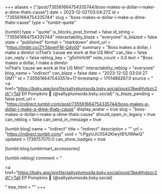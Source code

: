 +++
aliases = ["/post/735561664754335744/boss-makes-a-dollar-i-make-a-dime-thats-cause"]
date = 2023-12-02T03:04:27Z
id = "735561664754335744"
slug = "boss-makes-a-dollar-i-make-a-dime-thats-cause"
type = "tumblr-quote"

[tumblr]
type = "quote"
is_blocks_post_format = false
id_string = "735561664754335744"
interactability_blaze = "everyone"
is_blazed = false
state = "published"
format = "markdown"
short_url = "https://tmblr.co/ZY3jbyerFM-Q4y00"
summary = "Boss makes a dollar, I make a dime\n \nThat’s ‘cause we work at the US Mint"
can_like = false
can_reply = false
reblog_key = "g5nfm1cW"
note_count = 0.0
text = "Boss makes a dollar, I make a dime\n<br/>\nThat&rsquo;s &lsquo;cause we work at the US Mint"
interactability_reblog = "everyone"
blog_name = "indirect"
can_blaze = false
date = "2023-12-02 03:04:27 GMT"
id = 7.355616647543357e+17
timestamp = 1701486267.0
source = "<a href=\"https://bsky.app/profile/saltyplumsoda.bsky.social/post/3kedijhdszc2d\">Tall Elf Pompkins 🎄 (@saltyplumsoda.bsky.social)</a>"
is_blaze_pending = false
post_url = "https://indirect.tumblr.com/post/735561664754335744/boss-makes-a-dollar-i-make-a-dime-thats-cause"
display_avatar = true
slug = "boss-makes-a-dollar-i-make-a-dime-thats-cause"
should_open_in_legacy = true
can_reblog = false
can_send_in_message = true

[tumblr.blog]
name = "indirect"
title = "indirect"
description = ""
url = "https://indirect.tumblr.com/"
uuid = "t:PgyUJU3SA2Klwyt81UWAwQ"
updated = 1739757070.0
can_show_badges = true

[tumblr.blog.tumblrmart_accessories]

[tumblr.reblog]
comment = "<p><a href=\"https://bsky.app/profile/saltyplumsoda.bsky.social/post/3kedijhdszc2d\">Tall Elf Pompkins 🎄 (@saltyplumsoda.bsky.social)</a></p>"
tree_html = ""
+++

